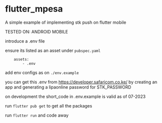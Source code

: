 # flutter_mpesa

A simple example of implementing stk push on flutter mobile

TESTED ON: ANDROID MOBILE

introduce a .env file

ensure its listed as an asset under `pubspec.yaml`

```
    assets:
        - .env
```

add env configs as on `./env.example`

you can get this .env from https://developer.safaricom.co.ke/ by creating an app and generating a lipaonline password for STK_PASSWORD

on development the short_code in .env.example is valid as of 07-2023


run `flutter pub get` to get all the packages

run `flutter run` and code away
